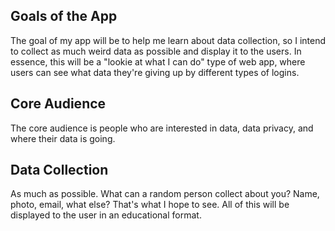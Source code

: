 ## Goals of the App
The goal of my app will be to help me learn about data collection, so I intend
to collect as much weird data as possible and display it to the users. In essence,
this will be a "lookie at what I can do" type of web app, where users can see
what data they're giving up by different types of logins.

## Core Audience
The core audience is people who are interested in data, data privacy, and where
their data is going.

## Data Collection
As much as possible. What can a random person collect about you? Name, photo,
email, what else? That's what I hope to see. All of this will be displayed to the
user in an educational format.
